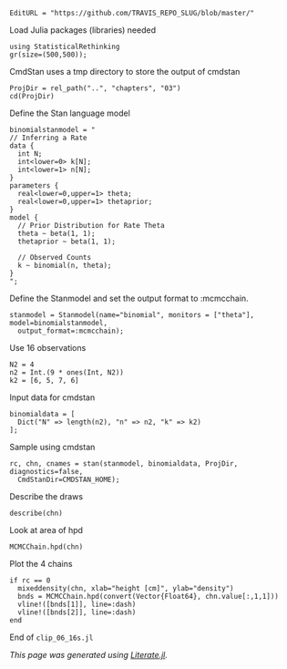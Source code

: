```@meta
EditURL = "https://github.com/TRAVIS_REPO_SLUG/blob/master/"
```

Load Julia packages (libraries) needed

```@example clip_06_16s
using StatisticalRethinking
gr(size=(500,500));
```

CmdStan uses a tmp directory to store the output of cmdstan

```@example clip_06_16s
ProjDir = rel_path("..", "chapters", "03")
cd(ProjDir)
```

Define the Stan language model

```@example clip_06_16s
binomialstanmodel = "
// Inferring a Rate
data {
  int N;
  int<lower=0> k[N];
  int<lower=1> n[N];
}
parameters {
  real<lower=0,upper=1> theta;
  real<lower=0,upper=1> thetaprior;
}
model {
  // Prior Distribution for Rate Theta
  theta ~ beta(1, 1);
  thetaprior ~ beta(1, 1);

  // Observed Counts
  k ~ binomial(n, theta);
}
";
```

Define the Stanmodel and set the output format to :mcmcchain.

```@example clip_06_16s; continued = true
stanmodel = Stanmodel(name="binomial", monitors = ["theta"], model=binomialstanmodel,
  output_format=:mcmcchain);
```

Use 16 observations

```@example clip_06_16s
N2 = 4
n2 = Int.(9 * ones(Int, N2))
k2 = [6, 5, 7, 6]
```

Input data for cmdstan

```@example clip_06_16s
binomialdata = [
  Dict("N" => length(n2), "n" => n2, "k" => k2)
];
```

Sample using cmdstan

```@example clip_06_16s; continued = true
rc, chn, cnames = stan(stanmodel, binomialdata, ProjDir, diagnostics=false,
  CmdStanDir=CMDSTAN_HOME);
```

Describe the draws

```@example clip_06_16s
describe(chn)
```

Look at area of hpd

```@example clip_06_16s
MCMCChain.hpd(chn)
```

Plot the 4 chains

```@example clip_06_16s
if rc == 0
  mixeddensity(chn, xlab="height [cm]", ylab="density")
  bnds = MCMCChain.hpd(convert(Vector{Float64}, chn.value[:,1,1]))
  vline!([bnds[1]], line=:dash)
  vline!([bnds[2]], line=:dash)
end
```

End of `clip_06_16s.jl`

*This page was generated using [Literate.jl](https://github.com/fredrikekre/Literate.jl).*

